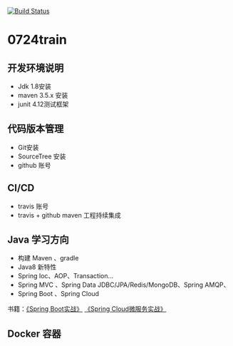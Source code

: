 [![Build Status](https://travis-ci.org/drmfly/0724train.svg?branch=master)](https://travis-ci.org/drmfly/0724train)

# 0724train

## 开发环境说明
- Jdk 1.8安装
- maven 3.5.x 安装
- junit 4.12测试框架
## 代码版本管理
- Git安装
- SourceTree 安装
- github 账号
## CI/CD
- travis 账号
- travis + github maven 工程持续集成

## Java 学习方向
- 构建 Maven 、gradle
- Java8 新特性
- Spring Ioc、AOP、Transaction...
- Spring MVC 、Spring Data JDBC/JPA/Redis/MongoDB、Spring AMQP、
- Spring Boot 、Spring Cloud

书籍：[《Spring Boot实战》](https://item.jd.com/11969881.html)  [《Spring Cloud微服务实战》](https://item.jd.com/12172344.html)
## Docker 容器

